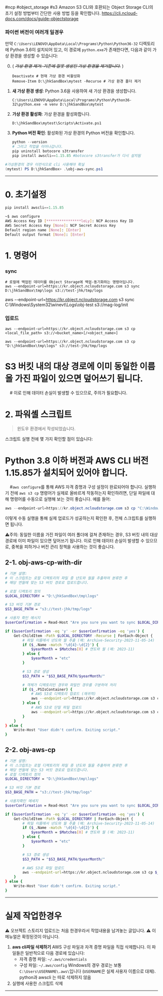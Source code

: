 #ncp #object_storage #s3
Amazon S3 CLI와 호환되는 Object Storage CLI의 초기 설정 방법부터 간단한 사용 방법 등을 확인합니다.
https://cli.ncloud-docs.com/docs/guide-objectstorage

### 파이썬 버전이 여러개 일경우

만약 `C:\Users\LENOVO\AppData\Local\Programs\Python\Python36-32` 디렉토리에 Python 3.6이 설치되어 있고, 이 경로에 `python.exe`가 존재한다면, 다음과 같이 가상 환경을 생성할 수 있습니다:

0. ( ~~_가상 환경 제거: 기존에 잘못 생성된 가상 환경을 제거합니다._~~ )

   ```shell
   Deactivate # 현재 가상 환경 비활성화
   Remove-Item D:\jhkSandBox\mytest -Recurse # 가상 환경 폴더 제거
   ```

1. **새 가상 환경 생성**: Python 3.6을 사용하여 새 가상 환경을 생성합니다.

   ```shell
   C:\Users\LENOVO\AppData\Local\Programs\Python\Python36-32\python.exe -m venv D:\jhkSandBox\mytest
   ```

2. **가상 환경 활성화**: 가상 환경을 활성화합니다.

   ```shell
   D:\jhkSandBox\mytest\Scripts\Activate.ps1
   ```

3. **Python 버전 확인**: 활성화된 가상 환경의 Python 버전을 확인합니다.
   ```python
   python --version
   # 그리고 작업을 이어나갑니다.
   pip uninstall botocore s3transfer
   pip install awscli==1.15.85 #botocore s3transfer가 다시 설치됨
   ```

```powershell
#가상환경의 경우 이런식으로 cli 사용해야 확실
(mytest) PS D:\jhkSandBox> .\obj-aws-sync.ps1
```

---

# 0. 초기설정

```python
pip install awscli==1.15.85
```

```sh
~$ aws configure
AWS Access Key ID [****************leLy]: NCP Access Key ID
AWS Secret Access Key [None]: NCP Secret Access Key
Default region name [None]: [Enter]
Default output format [None]: [Enter]
```

# 1. 명령어

### sync

```shell
# 로컬에 백업된 데이터를 Object Storage에 백업-동기화하는 명령어입니다.
aws --endpoint-url=https://kr.object.ncloudstorage.com s3 sync D:\jhkSandBox\tmp\logs s3://test-jhk/tmp/logs
```

aws --endpoint-url=https://kr.object.ncloudstorage.com s3 sync C:\Windows\System32\winevt\Logs\obj-test s3://mag-log/init

### 업로드

```shell
aws --endpoint-url=https://kr.object.ncloudstorage.com s3 cp <local_file_path> s3://<bucket_name>[/<object_name>]

aws --endpoint-url=https://kr.object.ncloudstorage.com s3 cp "D:\jhkSandBox\tmp\logs" s3://test-jhk/tmp/logs
```

# S3 버킷 내의 대상 경로에 이미 동일한 이름을 가진 파일이 있으면 덮어쓰기 됩니다.
    # 이로 인해 데이터 손실이 발생할 수 있으므로, 주의가 필요합니다.

# 2. 파워셸 스크립트

> 윈도우 환경에서 작성되었습니다.

스크립트 실행 전에 몇 가지 확인할 점이 있습니다:

# Python 3.8 이하 버전과 AWS CLI 버전 1.15.85가 설치되어 있어야 합니다.
    #`aws configure`를 통해 AWS 자격 증명과 구성 설정이 완료되어야 합니다.
실행하기 전에 `aws s3 cp` 명령어가 실제로 올바르게 작동하는지 확인하려면, 단일 파일에 대해 명령어를 수동으로 실행해 보는 것이 좋습니다. 예를 들어:

```powershell
aws --endpoint-url=https://kr.object.ncloudstorage.com s3 cp "C:\Windows\System32\winevt\Logs\Example.evtx" s3://mag-log/etc/
```

이렇게 수동 실행을 통해 실제 업로드가 성공하는지 확인한 후, 전체 스크립트를 실행하면 됩니다.

⚠️주의: 동일한 이름을 가진 파일이 여러 폴더에 걸쳐 존재하는 경우, S3 버킷 내의 대상 경로에 이미 파일이 있으면 덮어쓰기 됩니다. 이로 인해 데이터 손실이 발생할 수 있으므로, 중복을 피하거나 버전 관리 정책을 사용하는 것이 좋습니다.

## 2-1. obj-aws-cp-with-dir

```sh
# 기본 설명:
# 이 스크립트는 로컬 디렉토리의 파일 중 년도와 월을 추출하여 분류한 후
# 해당 연월에 맞는 S3 버킷 경로로 업로드합니다.

# 로컬 디렉토리 정의
$LOCAL_DIRECTORY = "D:\jhkSandBox\tmp\logs"

# S3 버킷 기본 경로
$S3_BASE_PATH = "s3://test-jhk/tmp/logs"

# 사용자 확인 메시지
$userConfirmation = Read-Host "Are you sure you want to sync $LOCAL_DIRECTORY to $S3_BASE_PATH? (y/yes to confirm)"

if ($userConfirmation -eq 'y' -or $userConfirmation -eq 'yes') {
    Get-ChildItem -Path $LOCAL_DIRECTORY -Recurse | ForEach-Object {
        # 파일 이름에서 년도와 월 추출 (예: Archive-Security-2023-11-05-14)
        if ($_.Name -match '\d{4}-\d{2}') {
            $yearMonth = $Matches[0] # 연도와 월 (예: 2023-11)
        } else {
            $yearMonth = "etc"
        }

        # S3 경로 생성
        $S3_PATH = "$S3_BASE_PATH/$yearMonth/"

        # 객체가 디렉토리인 경우와 파일인 경우를 구분하여 처리
        if ($_.PSIsContainer) {
            # AWS S3로 디렉토리 업로드 (재귀적)
            aws --endpoint-url=https://kr.object.ncloudstorage.com s3 cp $_.FullName $S3_PATH --recursive
        } else {
            # AWS S3로 단일 파일 업로드
            aws --endpoint-url=https://kr.object.ncloudstorage.com s3 cp $_.FullName $S3_PATH
        }
    }
} else {
    Write-Host "User didn't confirm. Exiting script."
}
```

## 2-2. obj-aws-cp

```sh
# 기본 설명:
# 이 스크립트는 로컬 디렉토리의 파일 중 년도와 월을 추출하여 분류한 후
# 해당 연월에 맞는 S3 버킷 경로로 업로드합니다.
# 로컬 디렉토리 정의
$LOCAL_DIRECTORY = "D:\jhkSandBox\tmp\logs"

# S3 버킷 기본 경로
$S3_BASE_PATH = "s3://test-jhk/tmp/logs"

# 사용자확인 메세지
$userConfirmation = Read-Host "Are you sure you want to sync $LOCAL_DIRECTORY to $S3_BASE_PATH? (y/yes to confirm)"

if ($userConfirmation -eq 'y' -or $userConfirmation -eq 'yes') {
    Get-ChildItem -Path $LOCAL_DIRECTORY | ForEach-Object {
        # 파일 이름에서 년도와 월 추출 (예: Archive-Security-2023-11-05-14)
        if ($_.Name -match '\d{4}-\d{2}') {
            $yearMonth = $Matches[0] # 연도와 월 (예: 2023-11)
        } else {
            $yearMonth = "etc"
        }

        # S3 경로 생성
        $S3_PATH = "$S3_BASE_PATH/$yearMonth/"

        # AWS S3로 파일 업로드
        aws --endpoint-url=https://kr.object.ncloudstorage.com s3 cp $_.FullName $S3_PATH
    }
} else {
    Write-Host "User didn't confirm. Exiting script."
}
```


---

# 실제 작업한경우

⚠️ 오브젝트 스토리지 업로드는 처음 한경우라서 작업내용을 남겨놓는 글입니다.
⚠️ 이 메뉴얼은 확정된것이 아닙니다.

1. **aws cli파일 삭제하기** AWS 구성 파일과 자격 증명 파일을 직접 삭제합니다. 이 파일들은 일반적으로 다음 경로에 있습니다:
   - 자격 증명 파일: `~/.aws/credentials`
   - 구성 파일: `~/.aws/config`
     Windows의 경우 경로는 보통 `C:\Users\USERNAME\.aws\`입니다 (`USERNAME`은 실제 사용자 이름으로 대체).
     python과 awscli 는 따로 삭제하지 않음
2. 실행에 사용한 스크립트 삭제

---
